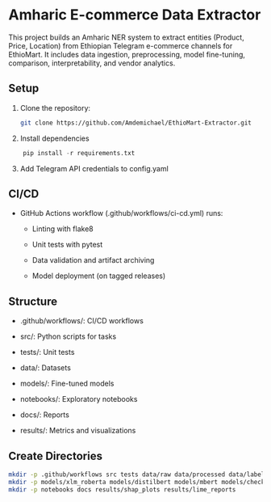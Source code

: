 # Amharic E-commerce Data Extractor

This project builds an Amharic NER system to extract entities (Product, Price, Location) from Ethiopian Telegram e-commerce channels for EthioMart. It includes data ingestion, preprocessing, model fine-tuning, comparison, interpretability, and vendor analytics.

## Setup
1. Clone the repository:
   ```bash
   git clone https://github.com/Amdemichael/EthioMart-Extractor.git

2. Install dependencies
```python
    pip install -r requirements.txt
```

3. Add Telegram API credentials to config.yaml

## CI/CD
- GitHub Actions workflow (.github/workflows/ci-cd.yml) runs:
    - Linting with flake8

    - Unit tests with pytest

    - Data validation and artifact archiving

    - Model deployment (on tagged releases)

## Structure
- .github/workflows/: CI/CD workflows

- src/: Python scripts for tasks

- tests/: Unit tests

- data/: Datasets

- models/: Fine-tuned models

- notebooks/: Exploratory notebooks

- docs/: Reports

- results/: Metrics and visualizations

## Create Directories
```bash
mkdir -p .github/workflows src tests data/raw data/processed data/labeled data/external data/images/telegram_images
mkdir -p models/xlm_roberta models/distilbert models/mbert models/checkpoints
mkdir -p notebooks docs results/shap_plots results/lime_reports
```







